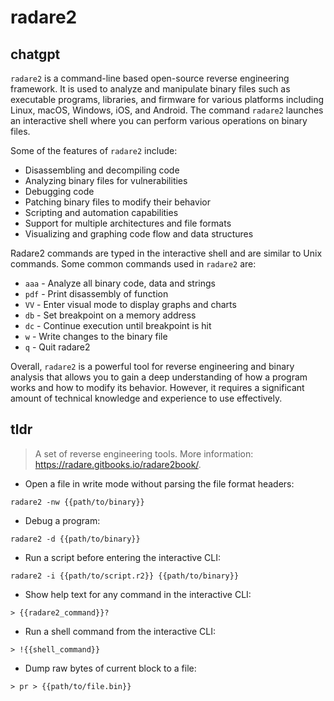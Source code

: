 # radare2 
## chatgpt 
`radare2` is a command-line based open-source reverse engineering framework. It is used to analyze and manipulate binary files such as executable programs, libraries, and firmware for various platforms including Linux, macOS, Windows, iOS, and Android. The command `radare2` launches an interactive shell where you can perform various operations on binary files.

Some of the features of `radare2` include:
- Disassembling and decompiling code
- Analyzing binary files for vulnerabilities
- Debugging code
- Patching binary files to modify their behavior
- Scripting and automation capabilities
- Support for multiple architectures and file formats
- Visualizing and graphing code flow and data structures

Radare2 commands are typed in the interactive shell and are similar to Unix commands. Some common commands used in `radare2` are:
- `aaa` - Analyze all binary code, data and strings
- `pdf` - Print disassembly of function
- `VV` - Enter visual mode to display graphs and charts
- `db` - Set breakpoint on a memory address
- `dc` - Continue execution until breakpoint is hit
- `w` - Write changes to the binary file
- `q` - Quit radare2

Overall, `radare2` is a powerful tool for reverse engineering and binary analysis that allows you to gain a deep understanding of how a program works and how to modify its behavior. However, it requires a significant amount of technical knowledge and experience to use effectively. 

## tldr 
 
> A set of reverse engineering tools.
> More information: <https://radare.gitbooks.io/radare2book/>.

- Open a file in write mode without parsing the file format headers:

`radare2 -nw {{path/to/binary}}`

- Debug a program:

`radare2 -d {{path/to/binary}}`

- Run a script before entering the interactive CLI:

`radare2 -i {{path/to/script.r2}} {{path/to/binary}}`

- Show help text for any command in the interactive CLI:

`> {{radare2_command}}?`

- Run a shell command from the interactive CLI:

`> !{{shell_command}}`

- Dump raw bytes of current block to a file:

`> pr > {{path/to/file.bin}}`

